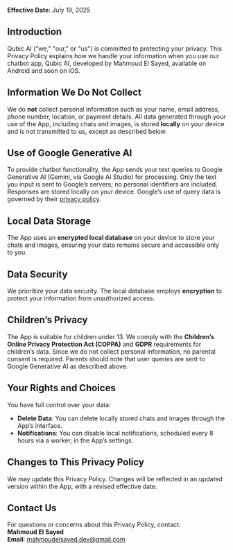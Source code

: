 **Effective Date**: July 19, 2025

## Introduction
Qubic AI ("we," "our," or "us") is committed to protecting your privacy. This Privacy Policy explains how we handle your information when you use our chatbot app, Qubic AI, developed by Mahmoud El Sayed, available on Android and soon on iOS.

## Information We Do Not Collect
We do **not** collect personal information such as your name, email address, phone number, location, or payment details. All data generated through your use of the App, including chats and images, is stored **locally** on your device and is not transmitted to us, except as described below.

## Use of Google Generative AI
To provide chatbot functionality, the App sends your text queries to Google Generative AI (Gemini, via Google AI Studio) for processing. Only the text you input is sent to Google’s servers; no personal identifiers are included. Responses are stored locally on your device. Google’s use of query data is governed by their [privacy policy](https://policies.google.com/privacy).

## Local Data Storage
The App uses an **encrypted local database** on your device to store your chats and images, ensuring your data remains secure and accessible only to you.

## Data Security
We prioritize your data security. The local database employs **encryption** to protect your information from unauthorized access.

## Children’s Privacy
The App is suitable for children under 13. We comply with the **Children’s Online Privacy Protection Act (COPPA)** and **GDPR** requirements for children’s data. Since we do not collect personal information, no parental consent is required. Parents should note that user queries are sent to Google Generative AI as described above.

## Your Rights and Choices
You have full control over your data:
- **Delete Data**: You can delete locally stored chats and images through the App’s interface.
- **Notifications**: You can disable local notifications, scheduled every 8 hours via a worker, in the App’s settings.

## Changes to This Privacy Policy
We may update this Privacy Policy. Changes will be reflected in an updated version within the App, with a revised effective date.

## Contact Us
For questions or concerns about this Privacy Policy, contact:  
**Mahmoud El Sayed**  
**Email**: [mahmoudelsayed.dev@gmail.com](mailto:mahmoudelsayed.dev@gmail.com)
